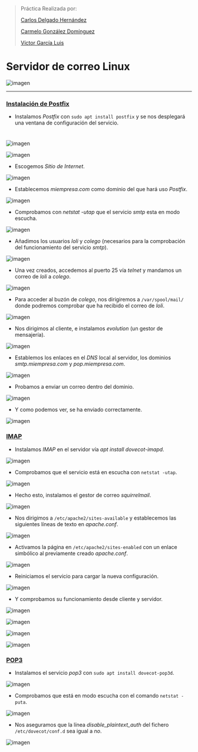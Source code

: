 ﻿
>Práctica Realizada por:
>
>[Carlos Delgado Hernández](https://github.com/carlsjdh)
>
>[Carmelo González Domínguez](https://github.com/SilverGG)
>
>[Víctor García Luis](https://github.com/victorvgl)


# Servidor de correo Linux

![imagen](./img/portada.jpg)

---

### [Instalación de Postfix](#1)

+ Instalamos *Postfix* con `sudo apt install postfix` y se nos desplegará una ventana de configuración del servicio.  

# <a name="1"></a>


![imagen](./img/004.png)  

![imagen](./img/001.png)

+ Escogemos *Sitio de Internet*.

![imagen](./img/002.png)

+ Establecemos *miempresa.com* como dominio del que hará uso *Postfix*.  

![imagen](./img/003.png)

+ Comprobamos con *netstat -utap* que el servicio *smtp* esta en modo escucha.  

![imagen](./img/005.png)

+  Añadimos los usuarios *loli* y *colego* (necesarios para la comprobación del funcionamiento del servicio *smtp*).  

![imagen](./img/007.png)

+  Una vez creados, accedemos al puerto 25 vía *telnet* y mandamos un correo de *loli* a *colego*.  

![imagen](./img/006.png)

+ Para acceder al buzón de *colego*, nos dirigiremos a `/var/spool/mail/` donde podremos comprobar que ha recibido el correo de *loli*.  

![imagen](./img/008.png)


+ Nos dirigimos al cliente, e instalamos *evolution* (un gestor de mensajería).  

![imagen](./img/009.png)

+ Establemos los enlaces en el *DNS* local al servidor, los dominios *smtp.miempresa.com* y *pop.miempresa.com*.  

![imagen](./img/010.png)

+ Probamos a enviar un correo dentro del dominio.  

![imagen](./img/012.png)

+ Y como podemos ver, se ha enviado correctamente.  

![imagen](./img/011.png)


### [IMAP](#2)  

+ Instalamos *IMAP* en el servidor vía *apt install dovecot-imapd*.  

![imagen](./img/013.png)

+ Comprobamos que el servicio está en escucha con `netstat -utap`.  

![imagen](./img/014.png)

+ Hecho esto, instalamos el gestor de correo *squirrelmail*.  

![imagen](./img/015.png)

+ Nos dirigimos a `/etc/apache2/sites-available` y establecemos las siguientes líneas de texto en *apache.conf*.  

![imagen](./img/017.png)

+ Activamos la página en `/etc/apache2/sites-enabled` con un enlace simbólico al previamente creado *apache.conf*.  

![imagen](./img/018.png)

+ Reiniciamos el servicio para cargar la nueva configuración.  

![imagen](./img/019.png)

+ Y comprobamos su funcionamiento desde cliente y servidor.  

![imagen](./img/020.png)


![imagen](./img/021.png)


![imagen](./img/022.png)



![imagen](./img/023.png)


### [POP3](#3)  

+ Instalamos el servicio *pop3* con `sudo apt install dovecot-pop3d`.  

![imagen](./img/024.png)

+ Comprobamos que está en modo escucha con el comando `netstat -puta`.  

![imagen](./img/025.png)

+ Nos aseguramos que la línea *disable_plaintext_auth* del fichero `/etc/dovecot/conf.d` sea igual a *no*.   

![imagen](./img/026.png)
